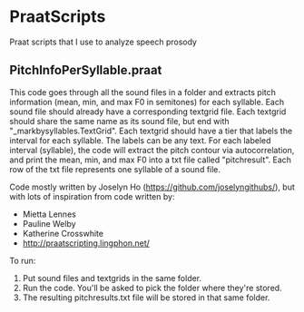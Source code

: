 # PraatScripts
Praat scripts that I use to analyze speech prosody

## PitchInfoPerSyllable.praat

This code goes through all the sound files in a folder and extracts pitch information (mean, min, and max F0 in semitones) for each syllable. Each sound file should already have a corresponding textgrid file. Each textgrid should share the same name as its sound file, but end with "_markbysyllables.TextGrid". Each textgrid should have a tier that labels the interval for each syllable. The labels can be any text.
For each labeled interval (syllable), the code will extract the pitch contour via autocorrelation, and print the mean, min, and max F0 into a txt file called "pitchresult". Each row of the txt file represents one syllable of a sound file.

Code mostly written by Joselyn Ho (https://github.com/joselyngithubs/), but with lots of inspiration from code written by:
* Mietta Lennes
* Pauline Welby
* Katherine Crosswhite
* http://praatscripting.lingphon.net/

To run:
1. Put sound files and textgrids in the same folder.
2. Run the code. You'll be asked to pick the folder where they're stored.
3. The resulting pitchresults.txt file will be stored in that same folder.
